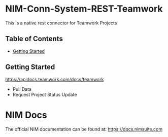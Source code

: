 # NIM-Conn-System-REST-Teamwork

This is a native rest connector for Teamwork Projects

## Table of Contents
* [Getting Started](#getting-started)

## Getting Started
https://apidocs.teamwork.com/docs/teamwork

* Pull Data
* Request Project Status Update

# NIM Docs
The official NIM documentation can be found at: https://docs.nimsuite.com
